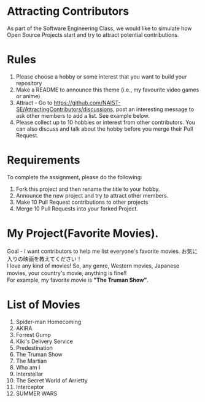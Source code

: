 # Attracting Contributors
As part of the Software Engineering Class, we would like to simulate how Open Source Projects start and try to attract potential contributions.

# Rules

1. Please choose a hobby or some interest that you want to build your repository
2. Make a README to announce this theme (i.e., my favourite video games or anime)
3. Attract - Go to https://github.com/NAIST-SE/AttractingContributors/discussions, post an interesting message to ask other members to add a list. See example below.
4. Please collect up to 10 hobbies or interest from other contributors. You can also discuss and talk about the hobby before you merge their Pull Request.

# Requirements
To complete the assignment, please do the following:
1. Fork this project and then rename the title to your hobby. 
2. Announce the new project and try to attract other members.
3. Make 10 Pull Request contributions to other projects
4. Merge 10 Pull Requests into your forked Project.

# My Project(Favorite Movies). 
Goal - I want contributors to help me list everyone's favorite movies. お気に入りの映画を教えてください！<br>
I love any kind of movies! So, any genre, Western movies, Japanese movies, your country's movie, anything is fine!!　<br>
For example, my favorite movie is **"The Truman Show"**.<br>

# List of Movies
1. Spider-man Homecoming 
2. AKIRA
3. Forrest Gump
4. Kiki's Delivery Service
5. Predestination
6. The Truman Show
7. The Martian
8. Who am I
9. Interstellar
10. The Secret World of Arrietty
11. Interceptor
12. SUMMER WARS
